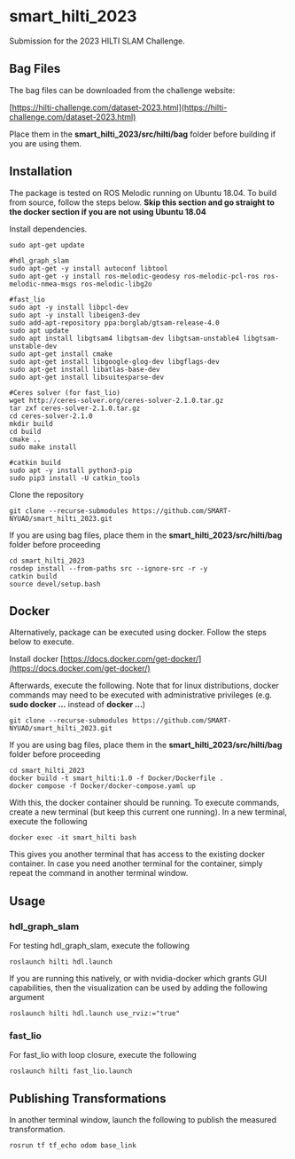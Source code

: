# smart_hilti_2023
Submission for the 2023 HILTI SLAM Challenge. 
## Bag Files
The bag files can be downloaded from the challenge website:

[https://hilti-challenge.com/dataset-2023.html](https://hilti-challenge.com/dataset-2023.html)

Place them in the **smart_hilti_2023/src/hilti/bag** folder before building if you are using them.

## Installation
The package is tested on ROS Melodic running on Ubuntu 18.04. To build from source, follow the steps below. **Skip this section and go straight to the docker section if you are not using Ubuntu 18.04**

Install dependencies. 
```
sudo apt-get update 

#hdl_graph_slam
sudo apt-get -y install autoconf libtool
sudo apt-get -y install ros-melodic-geodesy ros-melodic-pcl-ros ros-melodic-nmea-msgs ros-melodic-libg2o

#fast_lio
sudo apt -y install libpcl-dev
sudo apt -y install libeigen3-dev
sudo add-apt-repository ppa:borglab/gtsam-release-4.0
sudo apt update
sudo apt install libgtsam4 libgtsam-dev libgtsam-unstable4 libgtsam-unstable-dev
sudo apt-get install cmake
sudo apt-get install libgoogle-glog-dev libgflags-dev
sudo apt-get install libatlas-base-dev
sudo apt-get install libsuitesparse-dev

#Ceres solver (for fast_lio)
wget http://ceres-solver.org/ceres-solver-2.1.0.tar.gz
tar zxf ceres-solver-2.1.0.tar.gz
cd ceres-solver-2.1.0
mkdir build
cd build
cmake ..
sudo make install

#catkin build
sudo apt -y install python3-pip
sudo pip3 install -U catkin_tools
```
Clone the repository
```
git clone --recurse-submodules https://github.com/SMART-NYUAD/smart_hilti_2023.git
```
If you are using bag files, place them in the **smart_hilti_2023/src/hilti/bag** folder before proceeding
```
cd smart_hilti_2023
rosdep install --from-paths src --ignore-src -r -y
catkin build
source devel/setup.bash
```

## Docker
Alternatively, package can be executed using docker. Follow the steps below to execute. 

Install docker
[https://docs.docker.com/get-docker/](https://docs.docker.com/get-docker/)

Afterwards, execute the following. Note that for linux distributions, docker commands may need to be executed with administrative privileges (e.g. **sudo docker ...** instead of **docker ...**)
```
git clone --recurse-submodules https://github.com/SMART-NYUAD/smart_hilti_2023.git
```
If you are using bag files, place them in the **smart_hilti_2023/src/hilti/bag** folder before proceeding
```
cd smart_hilti_2023
docker build -t smart_hilti:1.0 -f Docker/Dockerfile .
docker compose -f Docker/docker-compose.yaml up
```
With this, the docker container should be running. To execute commands, create a new terminal (but keep this current one running). In a new terminal, execute the following
```
docker exec -it smart_hilti bash
```
This gives you another terminal that has access to the existing docker container. In case you need another terminal for the container, simply repeat the command in another terminal window.  

## Usage

### hdl_graph_slam
For testing hdl_graph_slam, execute the following
```
roslaunch hilti hdl.launch
```
If you are running this natively, or with nvidia-docker which grants GUI capabilities, then the visualization can be used by adding the following argument
```
roslaunch hilti hdl.launch use_rviz:="true"
```
### fast_lio
For fast_lio with loop closure, execute the following
```
roslaunch hilti fast_lio.launch
```
## Publishing Transformations
In another terminal window, launch the following to publish the measured transformation.
```
rosrun tf tf_echo odom base_link
```
